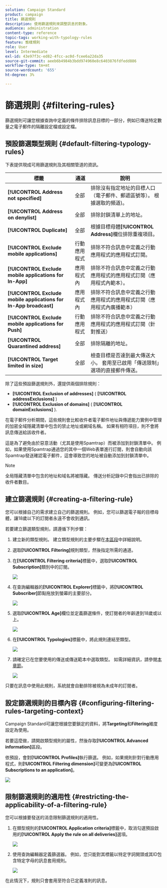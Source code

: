 ```yaml
---
solution: Campaign Standard
product: campaign
title: 篩選規則
description: 使用篩選規則來調整訊息的對象。
audience: administration
content-type: reference
topic-tags: working-with-typology-rules
feature: 態樣規則
role: User
level: Intermediate
exl-id: 43e97f3c-ed82-4fcc-ac0d-fcee6a22da35
source-git-commit: aeeb6b4984b3bdd974960e8c6403876fdfedd886
workflow-type: tm+mt
source-wordcount: '655'
ht-degree: 3%

---
```


# 篩選規則 {#filtering-rules}

篩選規則可讓您根據查詢中定義的條件排除訊息目標的一部分，例如已傳送特定數量之電子郵件的隔離設定檔或設定檔。

## 預設篩選類型規則 {#default-filtering-typology-rules}

下表提供現成可用篩選規則及其相關管道的資訊。

| 標籤 | 通道 | 說明 |
| ---------|----------|---------|
| **[!UICONTROL Address not specified]** | 全部 | 排除沒有指定地址的目標人口（電子郵件、郵遞區號等）。 根據選取的頻道)。 |
| **[!UICONTROL Address on denylist]** | 全部 | 排除封鎖清單上的地址。 |
| **[!UICONTROL Duplicate]** | 全部 | 根據目標母體&#x200B;**[!UICONTROL Address]**&#x200B;欄位排除重複項目。 |
| **[!UICONTROL Exclude mobile applications]** | 行動應用程式 | 排除不符合訊息中定義之行動應用程式的應用程式訂閱。 |
| **[!UICONTROL Exclude mobile applications for In-App]** | 應用程式內 | 排除不符合訊息中定義之行動應用程式的應用程式訂閱（應用程式內範本）。 |
| **[!UICONTROL Exclude mobile applications for In-App broadcast]** | 應用程式內 | 排除不符合訊息中定義之行動應用程式的應用程式訂閱（應用程式內廣播範本） |
| **[!UICONTROL Exclude mobile applications for Push]** | 行動應用程式 | 排除不符合訊息中定義之行動應用程式的應用程式訂閱（針對推送） |
| **[!UICONTROL Quarantined address]** | 全部 | 排除隔離的地址。 |
| **[!UICONTROL Target limited in size]** | 全部 | 檢查目標是否達到最大傳送大小。 套用至已啟用「傳送限制」選項的直接郵件傳送。 |

除了這些預設篩選規則外，還提供兩個排除規則：

* **[!UICONTROL Exclusion of addresses]** ( **[!UICONTROL addressExclusions]** )
* **[!UICONTROL Exclusion of domains]** ( **[!UICONTROL domainExclusions]** ).

在電子郵件分析期間，這些規則會比較收件者電子郵件地址與傳遞能力實例中管理的加密全域隱藏清單中包含的禁止地址或網域名稱。 如果有相符項目，則不會將訊息傳送給該收件者。

這是為了避免由於惡意活動（尤其是使用Spamtrap）而被添加到封鎖清單中。 例如，如果使用Spamtrap通過您的其中一個Web表單進行訂閱，則會自動向該Spamtrap發送確認電子郵件，這會導致您的地址被自動添加到封鎖清單中。

>[!NOTE]
>
>全局隱藏清單中包含的地址和域名將被隱藏。 傳送分析記錄中只會指出已排除的收件者數目。

## 建立篩選規則 {#creating-a-filtering-rule}

您可以根據自己的需求建立自己的篩選規則。 例如，您可以篩選電子報的目標母體，讓18歲以下的訂閱者永遠不會收到通訊。

若要建立篩選類型規則，請遵循下列步驟：

1. 建立新的類型規則。 建立類型規則的主要步驟在[本區段](../../sending/using/managing-typology-rules.md)中詳細說明。

1. 選取&#x200B;**[!UICONTROL Filtering]**&#x200B;規則類型，然後指定所需的通道。

1. 在&#x200B;**[!UICONTROL Filtering criteria]**&#x200B;標籤中，選取&#x200B;**[!UICONTROL Subscription]**&#x200B;類別中的訂閱。

   ![](assets/typology_create-rule-subscription.png)

1. 在查詢編輯器的&#x200B;**[!UICONTROL Explorer]**&#x200B;標籤中，將&#x200B;**[!UICONTROL Subscriber]**&#x200B;節點拖放到螢幕的主要部分。

   ![](assets/typology_create-rule-subscriber.png)

1. 選取&#x200B;**[!UICONTROL Age]**&#x200B;欄位並定義篩選條件，使訂閱者的年齡達到18歲或以上。

   ![](assets/typology_create-rule-age.png)

1. 在&#x200B;**[!UICONTROL Typologies]**&#x200B;標籤中，將此規則連結至類型。

   ![](assets/typology_create-rule-typology.png)

1. 請確定已在您要使用的傳送或傳送範本中選取類型。 如需詳細資訊，請參閱[本章節](../../sending/using/managing-typologies.md#applying-typologies-to-messages)。

   ![](assets/typology_template.png)

只要在訊息中使用此規則，系統就會自動排除被視為未成年的訂閱者。

## 設定篩選規則的目標內容 {#configuring-filtering-rules-targeting-context}

Campaign Standard可讓您根據您要鎖定的資料，將&#x200B;**Targeting**&#x200B;和&#x200B;**Filtering**&#x200B;維度設定為使用。

若要這麼做，請開啟類型規則的屬性，然後存取&#x200B;**[!UICONTROL Advanced information]**&#x200B;區段。

依預設，會對&#x200B;**[!UICONTROL Profiles]**&#x200B;執行篩選。 例如，如果規則針對行動應用程式，則&#x200B;**[!UICONTROL Filtering dimension]**&#x200B;可變更為&#x200B;**[!UICONTROL Subscriptions to an application]**。

![](assets/typology_rule-order_2.png)

## 限制篩選規則的適用性 {#restricting-the-applicability-of-a-filtering-rule}

您可以根據要發送的消息限制篩選規則的適用性。

1. 在類型規則的&#x200B;**[!UICONTROL Application criteria]**&#x200B;標籤中，取消勾選預設啟用的&#x200B;**[!UICONTROL Apply the rule on all deliveries]**&#x200B;選項。

   ![](assets/typology_limit.png)

1. 使用查詢編輯器定義篩選器。 例如，您只能對其標籤以特定字詞開頭或其ID包含特定字母的訊息套用規則。

   ![](assets/typology_limit-rule.png)

在此情況下，規則只會套用至符合已定義准則的訊息。
